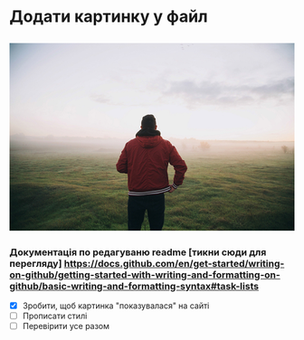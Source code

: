 # Додати картинку у файл
## <img src="img/content_image.jpg">

### Документація по редагуваню readme [тикни сюди для перегляду] https://docs.github.com/en/get-started/writing-on-github/getting-started-with-writing-and-formatting-on-github/basic-writing-and-formatting-syntax#task-lists

- [x] Зробити, щоб картинка "показувалася" на сайті
- [ ] Прописати стилі
- [ ] Перевірити усе разом
